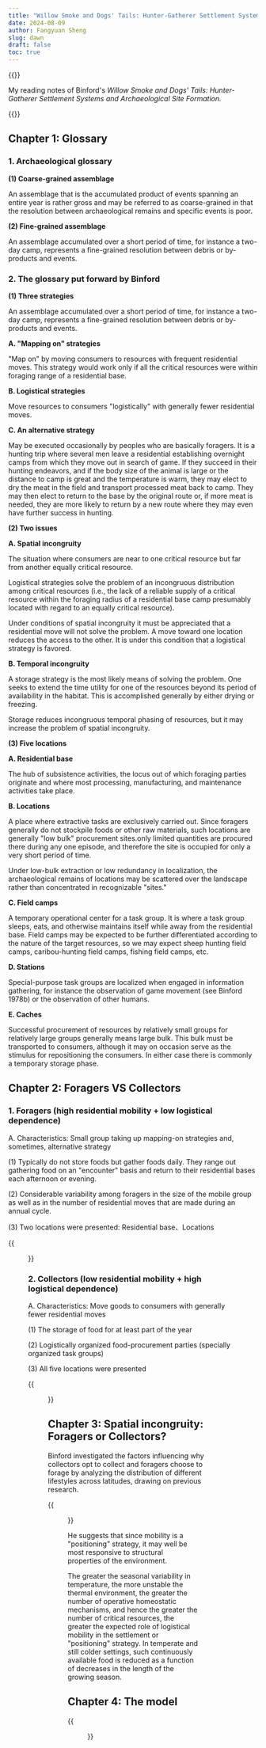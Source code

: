 ```yaml
---
title: "Willow Smoke and Dogs' Tails: Hunter-Gatherer Settlement Systems and Archaeological Site Formation (Binford 1980)"
date: 2024-08-09
author: Fangyuan Sheng
slug: dawn
draft: false
toc: true
---
```

{{<block class="note">}}

My reading notes of Binford's *Willow Smoke and Dogs' Tails: Hunter-Gatherer Settlement Systems and Archaeological Site Formation.*  

{{<end>}}

## Chapter 1: Glossary

### 1. Archaeological glossary

 **(1) Coarse-grained assemblage**

An assemblage that is the accumulated product of events spanning an entire year is rather gross and may be referred to as coarse-grained in that the resolution between archaeological remains and specific events is poor. 


 **(2) Fine-grained assemblage**

An assemblage accumulated over a short period of time, for instance a two-day camp, represents a fine-grained resolution between debris or by-products and events.


### 2. The glossary put forward by Binford


 **(1) Three strategies**

An assemblage accumulated over a short period of time, for instance a two-day camp, represents a fine-grained resolution between debris or by-products and events.

**A. "Mapping on" strategies** 

"Map on" by moving consumers to resources with frequent residential moves. This strategy would work only if all the critical resources were within foraging range of a residential base.

**B. Logistical strategies** 

Move resources to consumers "logistically" with generally fewer residential moves. 

**C. An alternative strategy**

May be executed occasionally by peoples who are basically foragers. It is a hunting trip where several men leave a residential establishing overnight camps from which they move out in search of game. If they succeed in their hunting endeavors, and if the body size of the animal is large or the distance to camp is great and the temperature is warm, they may elect to dry the meat in the field and transport processed meat back to camp. They may then elect to return to the base by the original route or, if more meat is needed, they are more likely to return by a new route where they may even have further success in hunting. 

 **(2) Two issues**

**A. Spatial incongruity**

The situation where consumers are near to one critical resource but far from another equally critical resource.

Logistical strategies solve the problem of an incongruous distribution among critical resources (i.e., the lack of a reliable supply of a critical resource within the foraging radius of a residential base camp presumably located with regard to an equally critical resource).

Under conditions of spatial incongruity it must be appreciated that a residential move will not solve the problem. A move toward one location reduces the access to the other. It is under this condition that a logistical strategy is favored.

**B. Temporal incongruity**

A storage strategy is the most likely means of solving the problem. One seeks to extend the time utility for one of the resources beyond its period of availability in the habitat. This is accomplished generally by either drying or freezing. 

Storage reduces incongruous temporal phasing of resources, but it may increase the problem of spatial incongruity.


 **(3) Five locations**

**A. Residential base**

The hub of subsistence activities, the locus out of which foraging parties originate and where most processing, manufacturing, and maintenance activities take place.


**B. Locations**

A place where extractive tasks are exclusively carried out. Since foragers generally do not stockpile foods or other raw materials, such locations are generally "low bulk" procurement sites.only limited quantities are procured there during any one episode, and therefore the site is occupied for only a very short period of time.

Under low-bulk extraction or low redundancy in localization, the archaeological remains of locations may be scattered over the landscape rather than concentrated in recognizable "sites."

**C. Field camps**

A temporary operational center for a task group. It is where a task group sleeps, eats, and otherwise maintains itself while away from the residential base. Field camps may be expected to be further differentiated according to the nature of the target resources, so we may expect sheep hunting field camps, caribou-hunting field camps, fishing field camps, etc.


**D. Stations**

Special-purpose task groups are localized when engaged in information gathering, for instance the observation of game movement (see Binford 1978b) or the observation of other humans. 


**E. Caches**

Successful procurement of resources by relatively small groups for relatively large groups generally means large bulk. This bulk must be transported to consumers, although it may on occasion serve as the stimulus for repositioning the consumers. In either case there is commonly a temporary storage phase.



## Chapter 2: Foragers VS Collectors


### 1. Foragers (high residential mobility + low logistical dependence) 

A. Characteristics: Small group taking up mapping-on strategies and, sometimes, alternative strategy 


(1) Typically do not store foods but gather foods daily. They range out gathering food on an "encounter" basis and return to their residential bases each afternoon or evening.

(2) Considerable variability among foragers in the size of the mobile group as well as in the number of residential moves that are made during an annual cycle.

(3) Two locations were presented: Residential base、Locations


  {{<figure src="https://hellenshengfy.github.io/bin1.png">}}


### 2. Collectors (low residential mobility + high logistical dependence) 


A. Characteristics: Move goods to consumers with generally fewer residential moves

(1) The storage of food for at least part of the year 

(2) Logistically organized food-procurement parties (specially organized task groups) 

(3) All five locations were presented

  {{<figure src="https://hellenshengfy.github.io/bin2.png">}}



## Chapter 3: Spatial incongruity: Foragers or Collectors? 
  

Binford investigated the factors influencing why collectors opt to collect and foragers choose to forage by analyzing the distribution of different lifestyles across latitudes, drawing on previous research.


  {{<figure src="https://hellenshengfy.github.io/bin3.png">}}


He suggests that since mobility is a "positioning" strategy, it may well be most responsive to structural properties of the environment.


The greater the seasonal variability in temperature, the more unstable the thermal environment, the greater the number of operative homeostatic mechanisms, and hence the greater the number of critical resources, the greater the expected role of logistical mobility in the settlement or "positioning" strategy. In temperate and still colder settings, such continuously available food is reduced as a function of decreases in the length of the growing season.
 
   
## Chapter 4: The model


  {{<figure src="https://hellenshengfy.github.io/bin4.png">}}




